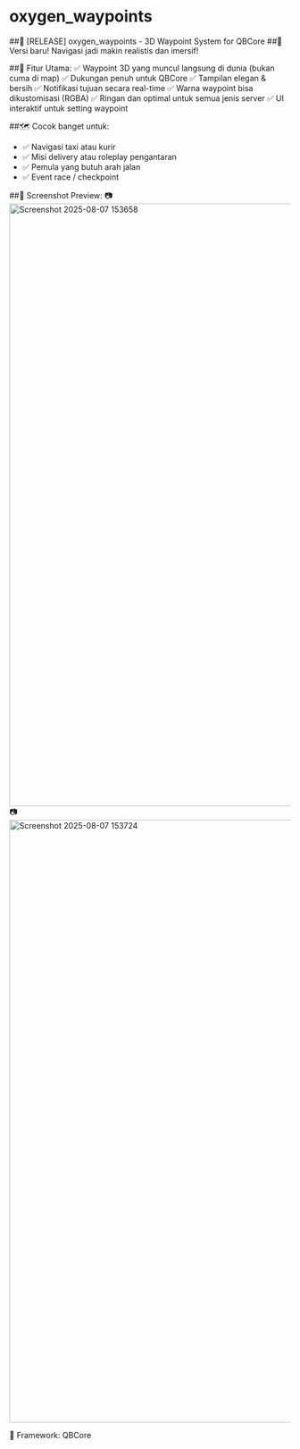 # oxygen_waypoints

##📍 [RELEASE] oxygen_waypoints - 3D Waypoint System for QBCore
##🚗 Versi baru! Navigasi jadi makin realistis dan imersif!

##🔧 Fitur Utama:
✅ Waypoint 3D yang muncul langsung di dunia (bukan cuma di map)
✅ Dukungan penuh untuk QBCore
✅ Tampilan elegan & bersih
✅ Notifikasi tujuan secara real-time
✅ Warna waypoint bisa dikustomisasi (RGBA)
✅ Ringan dan optimal untuk semua jenis server
✅ UI interaktif untuk setting waypoint

##🗺️ Cocok banget untuk:
- ✅ Navigasi taxi atau kurir
- ✅ Misi delivery atau roleplay pengantaran
- ✅ Pemula yang butuh arah jalan
- ✅ Event race / checkpoint

##📸 Screenshot Preview:
📷 <img width="1919" height="1079" alt="Screenshot 2025-08-07 153658" src="https://github.com/user-attachments/assets/d21a1f07-71a5-4c74-82d2-1469bc5eac81" />
📷 <img width="1919" height="1079" alt="Screenshot 2025-08-07 153724" src="https://github.com/user-attachments/assets/e81ff208-34da-416b-8b70-113dadcedab2" />


💾 Framework: QBCore
